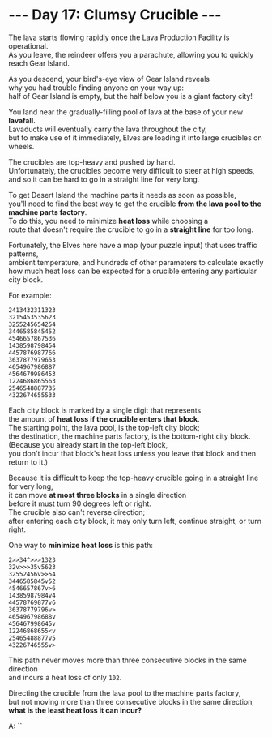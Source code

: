 # --- Day 17: Clumsy Crucible ---

The lava starts flowing rapidly once the Lava Production Facility is operational.  
As you leave, the reindeer offers you a parachute, allowing you to quickly reach Gear Island.

As you descend, your bird's-eye view of Gear Island reveals  
why you had trouble finding anyone on your way up:  
half of Gear Island is empty, but the half below you is a giant factory city!

You land near the gradually-filling pool of lava at the base of your new **lavafall**.  
Lavaducts will eventually carry the lava throughout the city,  
but to make use of it immediately, Elves are loading it into large crucibles on wheels.

The crucibles are top-heavy and pushed by hand.  
Unfortunately, the crucibles become very difficult to steer at high speeds,  
and so it can be hard to go in a straight line for very long.

To get Desert Island the machine parts it needs as soon as possible,  
you'll need to find the best way to get the crucible **from the lava pool to the machine parts factory**.  
To do this, you need to minimize **heat loss** while choosing a  
route that doesn't require the crucible to go in a **straight line** for too long.

Fortunately, the Elves here have a map (your puzzle input) that uses traffic patterns,  
ambient temperature, and hundreds of other parameters to calculate exactly  
how much heat loss can be expected for a crucible entering any particular city block.

For example:

```text
2413432311323
3215453535623
3255245654254
3446585845452
4546657867536
1438598798454
4457876987766
3637877979653
4654967986887
4564679986453
1224686865563
2546548887735
4322674655533
```

Each city block is marked by a single digit that represents  
the amount of **heat loss if the crucible enters that block**.  
The starting point, the lava pool, is the top-left city block;  
the destination, the machine parts factory, is the bottom-right city block.  
(Because you already start in the top-left block,  
you don't incur that block's heat loss unless you leave that block and then return to it.)

Because it is difficult to keep the top-heavy crucible going in a straight line for very long,  
it can move **at most three blocks** in a single direction  
before it must turn 90 degrees left or right.  
The crucible also can't reverse direction;  
after entering each city block, it may only turn left, continue straight, or turn right.

One way to **minimize heat loss** is this path:

```text
2>>34^>>>1323
32v>>>35v5623
32552456v>>54
3446585845v52
4546657867v>6
14385987984v4
44578769877v6
36378779796v>
465496798688v
456467998645v
12246868655<v
25465488877v5
43226746555v>
```

This path never moves more than three consecutive blocks in the same direction  
and incurs a heat loss of only `102`.

Directing the crucible from the lava pool to the machine parts factory,  
but not moving more than three consecutive blocks in the same direction,  
**what is the least heat loss it can incur?**

A: ``
